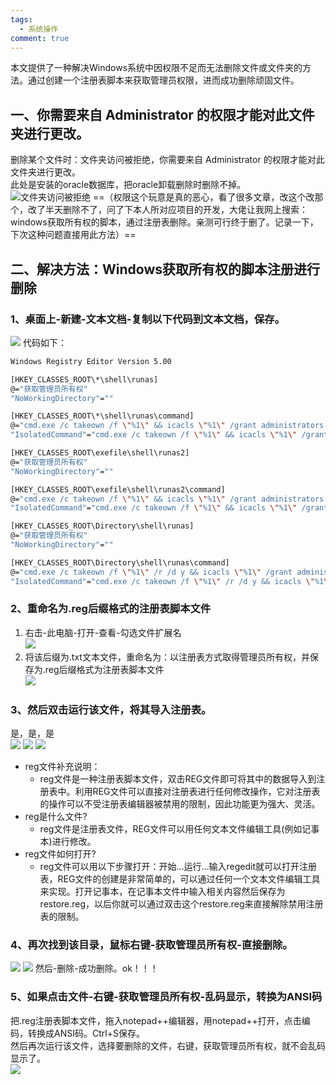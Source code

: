 ```yaml
---
tags:
  - 系统操作
comment: true
---
```


本文提供了一种解决Windows系统中因权限不足而无法删除文件或文件夹的方法。通过创建一个注册表脚本来获取管理员权限，进而成功删除顽固文件。

## 一、你需要来自 Administrator 的权限才能对此文件夹进行更改。

删除某个文件时：文件夹访问被拒绝，你需要来自 Administrator 的权限才能对此文件夹进行更改。  
此处是安装的oracle数据库，把oracle卸载删除时删除不掉。  
![文件夹访问被拒绝](assets/Pasted%20image%2020250705115432.png)
==（权限这个玩意是真的恶心，看了很多文章，改这个改那个，改了半天删除不了，问了下本人所对应项目的开发，大佬让我网上搜索：windows获取所有权的脚本，通过注册表删除。亲测可行终于删了。记录一下，下次这种问题直接用此方法）==

## 二、解决方法：Windows获取所有权的脚本注册进行删除

### 1、桌面上-新建-文本文档-复制以下代码到文本文档，保存。

![](assets/Pasted%20image%2020250705115444.png)
代码如下：
```bash
Windows Registry Editor Version 5.00

[HKEY_CLASSES_ROOT\*\shell\runas]
@="获取管理员所有权"
"NoWorkingDirectory"=""

[HKEY_CLASSES_ROOT\*\shell\runas\command]
@="cmd.exe /c takeown /f \"%1\" && icacls \"%1\" /grant administrators:F"
"IsolatedCommand"="cmd.exe /c takeown /f \"%1\" && icacls \"%1\" /grant administrators:F"

[HKEY_CLASSES_ROOT\exefile\shell\runas2]
@="获取管理员所有权"
"NoWorkingDirectory"=""

[HKEY_CLASSES_ROOT\exefile\shell\runas2\command]
@="cmd.exe /c takeown /f \"%1\" && icacls \"%1\" /grant administrators:F"
"IsolatedCommand"="cmd.exe /c takeown /f \"%1\" && icacls \"%1\" /grant administrators:F"

[HKEY_CLASSES_ROOT\Directory\shell\runas]
@="获取管理员所有权"
"NoWorkingDirectory"=""

[HKEY_CLASSES_ROOT\Directory\shell\runas\command]
@="cmd.exe /c takeown /f \"%1\" /r /d y && icacls \"%1\" /grant administrators:F /t"
"IsolatedCommand"="cmd.exe /c takeown /f \"%1\" /r /d y && icacls \"%1\" /grant administrators:F /t"
```

### 2、重命名为.reg后缀格式的注册表脚本文件

1. 右击-此电脑-打开-查看-勾选文件扩展名  
    ![](assets/Pasted%20image%2020250705115505.png)
2. 将该后缀为.txt文本文件，重命名为：以注册表方式取得管理员所有权，并保存为.reg后缀格式为注册表脚本文件  
    ![](assets/Pasted%20image%2020250705115516.png)

### 3、然后双击运行该文件，将其导入注册表。

是，是，是  
![](assets/Pasted%20image%2020250705115527.png)
![](assets/Pasted%20image%2020250705115543.png)
![](assets/Pasted%20image%2020250705115551.png)
- reg文件补充说明：  
	- reg文件是一种注册表脚本文件，双击REG文件即可将其中的数据导入到注册表中。利用REG文件可以直接对注册表进行任何修改操作，它对注册表的操作可以不受注册表编辑器被禁用的限制，因此功能更为强大、灵活。  
- reg是什么文件?  
	- reg文件是注册表文件，REG文件可以用任何文本文件编辑工具(例如记事本)进行修改。  
 - reg文件如何打开?  
	- reg文件可以用以下步骤打开：开始…运行…输入regedit就可以打开注册表，REG文件的创建是非常简单的，可以通过任何一个文本文件编辑工具来实现。打开记事本，在记事本文件中输入相关内容然后保存为restore.reg，以后你就可以通过双击这个restore.reg来直接解除禁用注册表的限制。

### 4、再次找到该目录，鼠标右键-获取管理员所有权-直接删除。

![](assets/Pasted%20image%2020250705115605.png)
![](assets/Pasted%20image%2020250705115612.png)
然后-删除-成功删除。ok！！！

### 5、如果点击文件-右键-获取管理员所有权-乱码显示，转换为ANSI码

把.reg注册表脚本文件，拖入notepad++编辑器，用notepad++打开，点击编码，转换成ANSI码。Ctrl+S保存。  
然后再次运行该文件，选择要删除的文件，右键，获取管理员所有权，就不会乱码显示了。  
![](assets/Pasted%20image%2020250705115624.png)